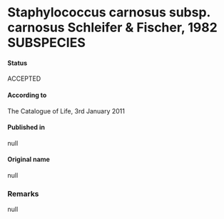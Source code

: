 # Staphylococcus carnosus subsp. carnosus Schleifer & Fischer, 1982 SUBSPECIES

#### Status
ACCEPTED

#### According to
The Catalogue of Life, 3rd January 2011

#### Published in
null

#### Original name
null

### Remarks
null